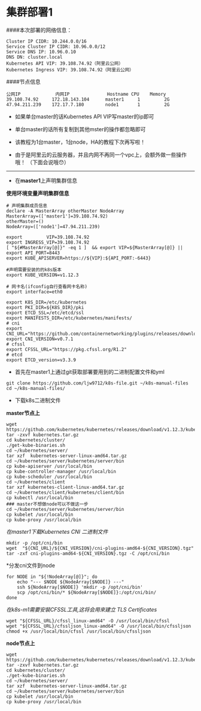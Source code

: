 集群部署1
======

####本次部署的网络信息：

```
Cluster IP CIDR: 10.244.0.0/16
Service Cluster IP CIDR: 10.96.0.0/12
Service DNS IP: 10.96.0.10
DNS DN: cluster.local
Kubernetes API VIP: 39.108.74.92（阿里云公网）
Kubernetes Ingress VIP: 39.108.74.92（阿里云公网）
```

####节点信息

```
公网IP	         内网IP              Hostname	CPU	   Memory
39.108.74.92 	 172.18.143.104      master1	 1	       2G
47.94.211.239	 172.17.7.180        node1       1	       2G
```

 - 如果单台master的话Kubernetes API VIP写master的ip即可
   
 - 单台master的话所有复制到其他mster的操作都忽略即可

 - 该教程为1台master，1台node，HA的教程下次再写啦！

 - 由于是阿里云的云服务器，并且内网不再同一个vpc上，会额外做一些操作哦！
（下面会说哦😯）

----------

 - 在**master1**上声明集群信息

**使用环境变量声明集群信息**

```
# 声明集群成员信息
declare -A MasterArray otherMaster NodeArray
MasterArray=(['master1']=39.108.74.92)
otherMaster=()
NodeArray=(['node1']=47.94.211.239)

export         VIP=39.108.74.92
export INGRESS_VIP=39.108.74.92
[ "${#MasterArray[@]}" -eq 1 ]  && export VIP=${MasterArray[@]} || export API_PORT=8443
export KUBE_APISERVER=https://${VIP}:${API_PORT:-6443}

#声明需要安装的的k8s版本
export KUBE_VERSION=v1.12.3

# 网卡名(ifconfig自行查看网卡名称)
export interface=eth0

export K8S_DIR=/etc/kubernetes
export PKI_DIR=${K8S_DIR}/pki
export ETCD_SSL=/etc/etcd/ssl
export MANIFESTS_DIR=/etc/kubernetes/manifests/
# cni
export CNI_URL="https://github.com/containernetworking/plugins/releases/download"
export CNI_VERSION=v0.7.1
# cfssl
export CFSSL_URL="https://pkg.cfssl.org/R1.2"
# etcd
export ETCD_version=v3.3.9
```

 - 首先在master1上通过git获取部署要用到的二进制配置文件和yml

```
git clone https://github.com/ljw9712/k8s-file.git ~/k8s-manual-files
cd ~/k8s-manual-files/
```

- 下载k8s二进制文件

**master节点上**

```
wget https://github.com/kubernetes/kubernetes/releases/download/v1.12.3/kubernetes.tar.gz
tar -zxvf kubernetes.tar.gz
cd kubernetes/cluster/
./get-kube-binaries.sh
cd ~/kubernetes/server/
tar xzf  kubernetes-server-linux-amd64.tar.gz
cd ~/kubernetes/server/kubernetes/server/bin
cp kube-apiserver /usr/local/bin
cp kube-controller-manager /usr/local/bin
cp kube-scheduler /usr/local/bin
cd ~/kubernetes/client
tar xzf kubernetes-client-linux-amd64.tar.gz
cd ~/kubernetes/client/kubernetes/client/bin
cp kubectl /usr/local/bin
### master不想做node可以不做这一步
cd ~/kubernetes/server/kubernetes/server/bin
cp kubelet /usr/local/bin
cp kube-proxy /usr/local/bin
```

*在master1下载Kubernetes CNI 二进制文件*

```
mkdir -p /opt/cni/bin
wget  "${CNI_URL}/${CNI_VERSION}/cni-plugins-amd64-${CNI_VERSION}.tgz" 
tar -zxf cni-plugins-amd64-${CNI_VERSION}.tgz -C /opt/cni/bin
```

*分发cni文件到node

```
for NODE in "${!NodeArray[@]}"; do
    echo "--- $NODE ${NodeArray[$NODE]} ---"
    ssh ${NodeArray[$NODE]} 'mkdir -p /opt/cni/bin'
    scp /opt/cni/bin/* ${NodeArray[$NODE]}:/opt/cni/bin/
done
```

*在k8s-m1需要安裝CFSSL工具,这将会用來建立 TLS Certificates*

```
wget "${CFSSL_URL}/cfssl_linux-amd64" -O /usr/local/bin/cfssl
wget "${CFSSL_URL}/cfssljson_linux-amd64" -O /usr/local/bin/cfssljson
chmod +x /usr/local/bin/cfssl /usr/local/bin/cfssljson
```

**node节点上**

```
wget https://github.com/kubernetes/kubernetes/releases/download/v1.12.3/kubernetes.tar.gz
tar -zxvf kubernetes.tar.gz
cd kubernetes/cluster/
./get-kube-binaries.sh
cd ~/kubernetes/server/
tar xzf  kubernetes-server-linux-amd64.tar.gz
cd ~/kubernetes/server/kubernetes/server/bin
cp kubelet /usr/local/bin
cp kube-proxy /usr/local/bin
```
